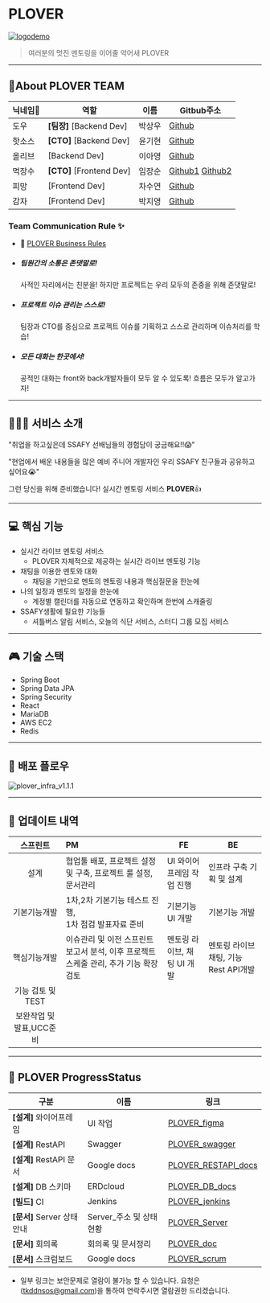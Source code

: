 # PLOVER

[![logodemo](https://user-images.githubusercontent.com/70404643/104978205-b1ab4680-5a44-11eb-9311-b58ef320a76d.png)](https://user-images.githubusercontent.com/45934117/94068485-35a04980-fe2a-11ea-8b57-abd9bde30014.png)

> 여러분의 멋진 멘토링을 이어줄 악어새 PLOVER

---

## 👯‍️About PLOVER TEAM

| 닉네임🍕 | 역할                     | 이름   | Gitbub주소                                                   |
| ------- | ------------------------ | ------ | ------------------------------------------------------------ |
| 도우    | **[팀장]** [Backend Dev] | 박상우 | [Github](https://github.com/upswp)                           |
| 핫소스  | **[CTO]** [Backend Dev]  | 윤기현 | [Github](https://github.com/KiHyeonYun)                      |
| 올리브  | [Backend Dev]            | 이아영 | [Github](https://github.com/LeeA0)                           |
| 먹장수  | **[CTO]** [Frontend Dev] | 임장순 | [Github1](https://github.com/color0e) [Github2](https://github.com/rosenari) |
| 피망    | [Frontend Dev]           | 차수연 | [Github](https://github.com/pepprbell)                       |
| 감자    | [Frontend Dev]           | 박지영 | [Github](https://lab.ssafy.com/reachgoal321)                 |

### Team Communication Rule ✨

- 🧷 [PLOVER Business Rules](https://lab.ssafy.com/s04-webmobile2-sub2/s04p12b104/wikis/PLOVER-Business-Rules)

- ##### 팀원간의 소통은 존댓말로! 

  사적인 자리에서는 친분을! 하지만 프로젝트는 우리 모두의 존중을 위해 존댓말로!

- ##### 프로젝트 이슈 관리는 스스로!

  팀장과 CTO를 중심으로 프로젝트 이슈를 기획하고 스스로 관리하며 이슈처리를 학습!

- ##### 모든 대화는 한곳에서!

  공적인 대화는 front와 back개발자들이 모두 알 수 있도록! 흐름은 모두가 알고가자!

---

## 👨‍👨‍👧 서비스 소개

"취업을 하고싶은데 SSAFY 선배님들의 경험담이 궁금해요!!😱"

"현업에서 배운 내용들을 많은 예비 주니어 개발자인 우리 SSAFY 친구들과 공유하고 싶어요😭"

그런 당신을 위해 준비했습니다! 실시간 멘토링 서비스 **PLOVER**👍

---

##  :computer: 핵심 기능

* 실시간 라이브 멘토링 서비스
  * PLOVER 자체적으로 제공하는 실시간 라이브 멘토링 기능
* 채팅을 이용한 멘토와 대화 
  * 채팅을 기반으로 멘토의 멘토링 내용과 핵심질문을 한눈에
* 나의 일정과 멘토의 일정을 한눈에
  * 계정별 캘린더를 자동으로 연동하고 확인하며 한번에 스캐줄링
* SSAFY생활에 필요한 기능들
  * 셔틀버스 알림 서비스, 오늘의 식단 서비스, 스터디 그룹 모집 서비스

---

##  :video_game: 기술 스택

* Spring Boot
* Spring Data JPA
* Spring Security
* React
* MariaDB
* AWS EC2
* Redis

---

## 🚀 배포 플로우

![plover_infra_v1.1.1](https://user-images.githubusercontent.com/70404643/104989893-c85e9700-5a5e-11eb-8147-2a9e0f63ac8c.PNG)

---

## :open_file_folder: 업데이트 내역

|         스프린트         | PM                                                           | FE                          | BE                                    |
| :----------------------: | :----------------------------------------------------------- | --------------------------- | ------------------------------------- |
|           설계           | 협업툴 배포, 프로젝트 설정 및 구축, 프로젝트 룰 설정, 문서관리 | UI 와이어프레임 작업 진행   | 인프라 구축 기획 및 설계              |
|       기본기능개발       | 1차,2차 기본기능 테스트 진행, <br />1차 점검 발표자료 준비   | 기본기능 UI 개발            | 기본기능 개발                         |
|       핵심기능개발       | 이슈관리 및 이전 스프린트 보고서 분석, 이후 프로젝트 스케줄 관리, 추가 기능 확장 검토 | 멘토링 라이브, 채팅 UI 개발 | 멘토링 라이브 채팅, 기능 Rest API개발 |
|    기능 검토 및 TEST     |                                                              |                             |                                       |
| 보완작업 및 발표,UCC준비 |                                                              |                             |                                       |



---

## 📜 PLOVER ProgressStatus

| 구분                        | 이름                     | 링크                                                         |
| --------------------------- | ------------------------ | ------------------------------------------------------------ |
| **[설계]** 와이어프레임     | UI 작업                  | [PLOVER_figma](https://www.figma.com/file/mgmTkzXQZF2zYTfuZL6syg/UI-디자인?node-id=1%3A2) |
| **[설계]** RestAPI          | Swagger                  | [PLOVER_swagger](https://dev.plover.co.kr/ssafy/swagger-ui.html) |
| **[설계]** RestAPI 문서     | Google docs              | [PLOVER_RESTAPI_docs](https://docs.google.com/spreadsheets/d/1uSulKfJdjALKZu5AmXACP1qdH-cQ86lPN2OeFxzUpW4/edit#gid=0) |
| **[설계]** DB 스키마        | ERDcloud                 | [PLOVER_DB_docs](https://www.erdcloud.com/d/YYekMYMonpL9eAAQr) |
| **[빌드]** CI               | Jenkins                  | [PLOVER_jenkins](https://jenkins.plover.co.kr/)              |
| **[문서]** Server 상태 안내 | Server_주소 및 상태 현황 | [PLOVER_Server](https://docs.google.com/spreadsheets/d/1i8d6ZK7ZGBP2UL8G0ucgrxDoQ2_QYunx09zoQ0ItbZw/edit#gid=1619502858) |
| **[문서]** 회의록           | 회의록 및 문서정리       | [PLOVER_doc](https://yona.plover.co.kr/projects)             |
| **[문서]** 스크럼보드       | Google docs              | [PLOVER_scrum](https://docs.google.com/spreadsheets/d/1F6V0bUfGx2OScIYymnvBGvIjUlAFDm6cJ9pttKPbeUk/edit?usp=sharing) |

- 일부 링크는 보안문제로 열람이 불가능 할 수 있습니다. 
  요청은 (tkddnsos@gmail.com)을 통하여 연락주시면 열람권한 드리겠습니다.